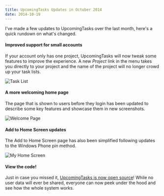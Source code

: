 ```yaml
---
title: UpcomingTasks Updates in October 2014
date: 2014-10-19
---
```


I've made a few updates to UpcomingTasks over the last month, here's a quick rundown on what's changed.

#### Improved support for small accounts

If your account only has one project, UpcomingTasks will now tweak some features to improve the experience. A new *Project* link in the menu takes you directly to your project and the name of the project will no longer crowd up your task lists.

![Task List](/images/brendan/upcomingtasks-oct2014-list.png)

#### A more welcoming home page

The page that is shown to users before they login has been updated to describe some key features and showcase them in new screenshots.

![Welcome Page](/images/brendan/upcomingtasks-oct2014-welcome.png)

#### Add to Home Screen updates

The Add to Home Screen page has also been simplified following updates to the Windows Phone pin method.

![My Home Screen](/images/brendan/upcomingtasks-oct2014-wphome.png)

#### View the code!

Just in case you missed it, [UpcomingTasks is now open source](https://github.com/brendanmurty/upcomingtasks)! While no user data will ever be shared, everyone can now peek under the hood and see how the whole system works.